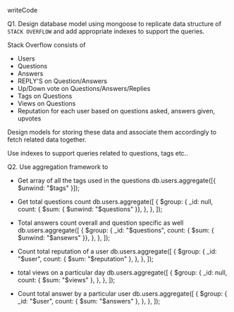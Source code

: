writeCode

Q1. Design database model using mongoose to replicate data structure of `STACK OVERFLOW` and add appropriate indexes to support the queries.

Stack Overflow consists of

- Users
- Questions
- Answers
- REPLY'S on Question/Answers
- Up/Down vote on Questions/Answers/Replies
- Tags on Questions
- Views on Questions
- Reputation for each user based on questions asked, answers given, upvotes

Design models for storing these data and associate them accordingly to fetch related data together.

Use indexes to support queries related to questions, tags etc..

Q2. Use aggregation framework to

- Get array of all the tags used in the questions
  db.users.aggregate([{ $unwind: "$tags" }]);

- Get total questions count
  db.users.aggregate([
  {
  $group: {
  _id: null,
  count: { $sum: { $unwind: "$questions" }},
  },
  },
  ]);

- Total answers count overall and question specific as well
  db.users.aggregate([
  {
  $group: {
  _id: "$questions",
  count: { $sum: { $unwind: "$ansewrs" }},
  },
  },
  ]);

- Count total reputation of a user
  db.users.aggregate([
  {
  $group: {
  _id: "$user",
  count: { $sum: "$reputation" },
  },
  },
  ]);

- total views on a particular day
  db.users.aggregate([
  {
  $group: {
  _id: null,
  count: { $sum: "$views" },
  },
  },
  ]);

- Count total answer by a particular user
  db.users.aggregate([
  {
  $group: {
  _id: "$user",
  count: { $sum: "$answers" },
  },
  },
  ]);

